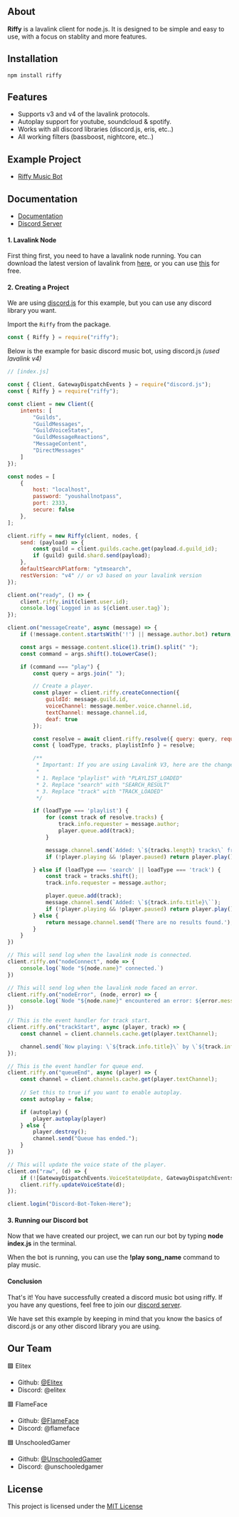 ## **About**
**Riffy** is a lavalink client for node.js. It is designed to be simple and easy to use, with a focus on stablity and more features.

## **Installation**
```
npm install riffy
```

## **Features**
- Supports v3 and v4 of the lavalink protocols.
- Autoplay support for youtube, soundcloud & spotify.
- Works with all discord libraries (discord.js, eris, etc..)
- All working filters (bassboost, nightcore, etc..)

## **Example Project**
- [Riffy Music Bot](https://github.com/riffy-team/riffy-music-bot)

## **Documentation**
- [Documentation](https://riffy.js.org)
- [Discord Server](https://discord.gg/TvjrWtEuyP)

#### **1. Lavalink Node**
First thing first, you need to have a lavalink node running. You can download the latest version of lavalink from [here](https://github.com/lavalink-devs/Lavalink), or you can use [this]() for free.

#### **2. Creating a Project**
We are using [discord.js](https://discord.js.org) for this example, but you can use any discord library you want.

Import the `Riffy` from the package.
```js
const { Riffy } = require("riffy");
```

Below is the example for basic discord music bot, using discord.js _(used lavalink v4)_

```js
// [index.js]

const { Client, GatewayDispatchEvents } = require("discord.js");
const { Riffy } = require("riffy");

const client = new Client({
    intents: [
        "Guilds",
        "GuildMessages",
        "GuildVoiceStates",
        "GuildMessageReactions",
        "MessageContent",
        "DirectMessages"
    ]
});

const nodes = [
    {
        host: "localhost",
        password: "youshallnotpass",
        port: 2333,
        secure: false
    },
];

client.riffy = new Riffy(client, nodes, {
    send: (payload) => {
        const guild = client.guilds.cache.get(payload.d.guild_id);
        if (guild) guild.shard.send(payload);
    },
    defaultSearchPlatform: "ytmsearch",
    restVersion: "v4" // or v3 based on your lavalink version
});

client.on("ready", () => {
    client.riffy.init(client.user.id);
    console.log(`Logged in as ${client.user.tag}`);
});

client.on("messageCreate", async (message) => {
    if (!message.content.startsWith('!') || message.author.bot) return;

    const args = message.content.slice(1).trim().split(" ");
    const command = args.shift().toLowerCase();

    if (command === "play") {
        const query = args.join(" ");

		// Create a player.
        const player = client.riffy.createConnection({
            guildId: message.guild.id,
            voiceChannel: message.member.voice.channel.id,
            textChannel: message.channel.id,
            deaf: true
        });

        const resolve = await client.riffy.resolve({ query: query, requester: message.author });
        const { loadType, tracks, playlistInfo } = resolve;

		/**
		 * Important: If you are using Lavalink V3, here are the changes you need to make:
		 * 
		 * 1. Replace "playlist" with "PLAYLIST_LOADED"
		 * 2. Replace "search" with "SEARCH_RESULT"
		 * 3. Replace "track" with "TRACK_LOADED" 
		 */

        if (loadType === 'playlist') {
            for (const track of resolve.tracks) {
                track.info.requester = message.author;
                player.queue.add(track);
            }

            message.channel.send(`Added: \`${tracks.length} tracks\` from \`${playlistInfo.name}\``,);
            if (!player.playing && !player.paused) return player.play();

        } else if (loadType === 'search' || loadType === 'track') {
            const track = tracks.shift();
            track.info.requester = message.author;

            player.queue.add(track);
            message.channel.send(`Added: \`${track.info.title}\``);
            if (!player.playing && !player.paused) return player.play();
        } else {
            return message.channel.send('There are no results found.');
        }
    }
})

// This will send log when the lavalink node is connected.
client.riffy.on("nodeConnect", node => {
    console.log(`Node "${node.name}" connected.`)
})

// This will send log when the lavalink node faced an error.
client.riffy.on("nodeError", (node, error) => {
    console.log(`Node "${node.name}" encountered an error: ${error.message}.`)
})

// This is the event handler for track start.
client.riffy.on("trackStart", async (player, track) => {
    const channel = client.channels.cache.get(player.textChannel);

    channel.send(`Now playing: \`${track.info.title}\` by \`${track.info.author}\`.`);
});

// This is the event handler for queue end.
client.riffy.on("queueEnd", async (player) => {
    const channel = client.channels.cache.get(player.textChannel);
    
	// Set this to true if you want to enable autoplay.
	const autoplay = false;

    if (autoplay) {
        player.autoplay(player)
    } else {
        player.destroy();
        channel.send("Queue has ended.");
    }
})

// This will update the voice state of the player.
client.on("raw", (d) => {
    if (![GatewayDispatchEvents.VoiceStateUpdate, GatewayDispatchEvents.VoiceServerUpdate,].includes(d.t)) return;
    client.riffy.updateVoiceState(d);
});

client.login("Discord-Bot-Token-Here");
```

#### **3. Running our Discord bot**
Now that we have created our project, we can run our bot by typing __node index.js__ in the terminal.

When the bot is running, you can use the __!play song_name__ command to play music.

#### **Conclusion**
That's it! You have successfully created a discord music bot using riffy. If you have any questions, feel free to join our [discord server](https://discord.gg/TvjrWtEuyP).

We have set this example by keeping in mind that you know the basics of discord.js or any other discord library you are using.

## **Our Team**
🟪 Elitex
- Github: [@Elitex](https://github.com/Elitex07)
- Discord: @elitex

🟥 FlameFace
- Github: [@FlameFace](https://github.com/flam3face)
- Discord: @flameface

🟦 UnschooledGamer
- Github: [@UnschooledGamer](https://github.com/UnschooledGamer)
- Discord: @unschooledgamer

## **License**
This project is licensed under the [MIT License](./LICENSE)